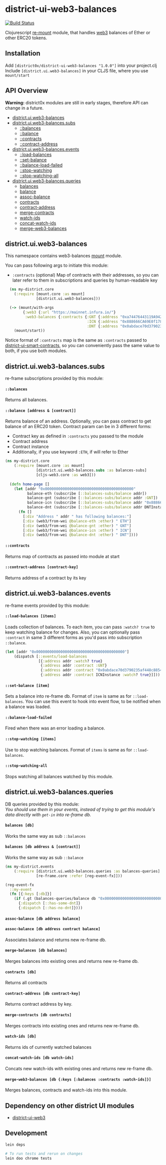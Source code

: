 # district-ui-web3-balances

[![Build Status](https://travis-ci.org/district0x/district-ui-web3-balances.svg?branch=master)](https://travis-ci.org/district0x/district-ui-web3-balances)

Clojurescript [re-mount](https://github.com/district0x/d0x-INFRA/blob/master/re-mount.md) module, that handles [web3](https://github.com/ethereum/web3.js/) balances of Ether or other ERC20 tokens.

## Installation
Add `[district0x/district-ui-web3-balances "1.0.0"]` into your project.clj  
Include `[district.ui.web3-balances]` in your CLJS file, where you use `mount/start`

## API Overview

**Warning:** district0x modules are still in early stages, therefore API can change in a future.

- [district.ui.web3-balances](#districtuiweb3-balances)
- [district.ui.web3-balances.subs](#districtuiweb3-balancessubs)
  - [::balances](#balances-sub)
  - [::balance](#balance-sub)
  - [::contracts](#contracts-sub)
  - [::contract-address](#contract-address-sub)
- [district.ui.web3-balances.events](#districtuiweb3-balancesevents)
  - [::load-balances](#load-balances)
  - [::set-balance](#set-balance)
  - [::balance-load-failed](#balance-load-failed)
  - [::stop-watching](#stop-watching)
  - [::stop-watching-all](#stop-watching-all)
- [district.ui.web3-balances.queries](#districtuiweb3-balancesqueries)
  - [balances](#balances)
  - [balance](#balance)
  - [assoc-balance](#assoc-balance)
  - [contracts](#contracts)
  - [contract-address](#contract-address)
  - [merge-contracts](#merge-contracts)
  - [watch-ids](#watch-ids)
  - [concat-watch-ids](#concat-watch-ids)
  - [merge-web3-balances](#merge-web3-balances)

## district.ui.web3-balances
This namespace contains web3-balances [mount](https://github.com/tolitius/mount) module.

You can pass following args to initiate this module: 
* `:contracts` (optional) Map of contracts with their addresses, so you can later refer to them in subscriptions and queries by human-readable key


```clojure
  (ns my-district.core
    (:require [mount.core :as mount]
              [district.ui.web3-balances]))

  (-> (mount/with-args
        {:web3 {:url "https://mainnet.infura.io/"}
         :web3-balances {:contracts {:GNT {:address "0xa74476443119A942dE498590Fe1f2454d7D4aC0d"}
                                     :ICN {:address "0x888666CA69E0f178DED6D75b5726Cee99A87D698"}
                                     :DNT {:address "0x0abdace70d3790235af448c88547603b945604ea"}}}})
    (mount/start))
```
Notice format of `:contracts` map is the same as `:contracts` passed to [district-ui-smart-contracts](https://github.com/district0x/district-ui-smart-contracts),
so you can conveniently pass the same value to both, if you use both modules. 

## district.ui.web3-balances.subs
re-frame subscriptions provided by this module:

#### <a name="balances-sub">`::balances`
Returns all balances.

#### <a name="balance-sub">`::balance [address & [contract]]`
Returns balance of an address. Optionally, you can pass contract to get balance of an ERC20 token. Contract param can be in 3 different forms:
* Contract key as defined in `:contracts` you passed to the module
* Contract address
* Contract instance
* Additionally, if you use keyword `:ETH`, if will refer to Ether 

```clojure
(ns my-district.core
    (:require [mount.core :as mount]
              [district.ui.web3-balances.subs :as balances-subs]
              [cljs-web3.core :as web3]))
  
  (defn home-page []
    (let [addr "0x0000000000000000000000000000000000000000"
          balance-eth (subscribe [::balances-subs/balance addr])
          balance-gnt (subscribe [::balances-subs/balance addr :GNT])
          balance-icn (subscribe [::balances-subs/balance addr "0x888666CA69E0f178DED6D75b5726Cee99A87D698"])
          balance-dnt (subscribe [::balances-subs/balance addr DNTInstance])] ;; def of DNTInstance is skipped  
      (fn []
        [:div "Address " addr " has following balances:"]
        [:div (web3/from-wei @balance-eth :ether) " ETH"]
        [:div (web3/from-wei @balance-gnt :ether) " GNT"]
        [:div (web3/from-wei @balance-icn :ether) " ICN"]
        [:div (web3/from-wei @balance-dnt :ether) " DNT"])))
```

#### <a name="contracts-sub">`::contracts`
Returns map of contracts as passed into module at start

#### <a name="contract-address-sub">`::contract-address [contract-key]`
Returns address of a contract by its key

## district.ui.web3-balances.events
re-frame events provided by this module:

#### <a name="load-balances">`::load-balances [items]`
Loads collection of balances. To each item, you can pass `:watch? true` to keep watching balance for changes.
Also, you can optionally pass `:contract` in same 3 different forms as you'd pass into subscription `::balance`.

```clojure
(let [addr "0x0000000000000000000000000000000000000000"]
    (dispatch [::events/load-balances
               [{:address addr :watch? true}
                {:address addr :contract :GNT}
                {:address addr :contract "0x0abdace70d3790235af448c88547603b945604ea"}
                {:address addr :contract ICNInstance :watch? true}]]))
```

#### <a name="set-balance">`::set-balance [item]`
Sets a balance into re-frame db. Format of `item` is same as for `::load-balances`. You can use this event to hook into 
event flow, to be notified when a balance was loaded. 

#### <a name="balance-load-failed">`::balance-load-failed`
Fired when there was an error loading a balance.

#### <a name="stop-watching">`::stop-watching [items]`
Use to stop watching balances. Format of `items` is same as for `::load-balances`.

#### <a name="stop-watching-all">`::stop-watching-all`
Stops watching all balances watched by this module. 

## district.ui.web3-balances.queries
DB queries provided by this module:  
*You should use them in your events, instead of trying to get this module's 
data directly with `get-in` into re-frame db.*

#### <a name="balances">`balances [db]`
Works the same way as sub `::balances`

#### <a name="balances">`balances [db address & [contract]]`
Works the same way as sub `::balance`

```clojure
(ns my-district.events
    (:require [district.ui.web3-balances.queries :as balances-queries]
              [re-frame.core :refer [reg-event-fx]]))

(reg-event-fx
  ::my-event
  (fn [{:keys [:db]}]
    (if (.gt (balances-queries/balance db "0x0000000000000000000000000000000000000000" :DNT) 0)
      {:dispatch [::has-some-dnt]}
      {:dispatch [::has-no-dnt]})))
```

#### <a name="assoc-balance">`assoc-balance [db address balance]`
#### `assoc-balance [db address contract balance]`
Associates balance and returns new re-frame db.

#### <a name="merge-balances">`merge-balances [db balances]`
Merges balances into existing ones and returns new re-frame db.

#### <a name="contracts">`contracts [db]`
Returns all contracts

#### <a name="contract-address">`contract-address [db contract-key]`
Returns contract address by key.

#### <a name="merge-contracts">`merge-contracts [db contracts]`
Merges contracts into existing ones and returns new re-frame db.

#### <a name="watch-ids">`watch-ids [db]`
Returns ids of currently watched balances

#### <a name="concat-watch-ids">`concat-watch-ids [db watch-ids]`
Concats new watch-ids with existing ones and returns new re-frame db.

#### <a name="merge-web3-balances">`merge-web3-balances [db {:keys [:balances :contracts :watch-ids]}]`
Merges balances, contracts and watch-ids into this module. 

## Dependency on other district UI modules
* [district-ui-web3](https://github.com/district0x/district-ui-web3)

## Development
```bash
lein deps

# To run tests and rerun on changes
lein doo chrome tests
```